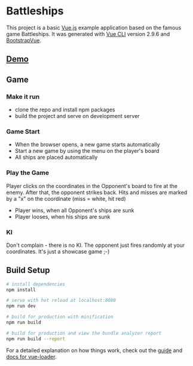 # Battleships
This project is a basic [Vue.js](https://vuejs.org/) example application based on the famous game Battleships. It was generated with [Vue CLI](https://cli.vuejs.org/) version 2.9.6 and [BootstrapVue](https://bootstrap-vue.org/).

## [Demo](http://ng-battleships.gearhostpreview.com/vue/)

## Game
### Make it run
- clone the repo and install npm packages
- build the project and serve on development server

### Game Start

- When the browser opens, a new game starts automatically
- Start a new game by using the menu on the player's board
- All ships are placed automatically

### Play the Game 

Player clicks on the coordinates in the Opponent's board to fire at the enemy. After that, the opponent strikes back. Hits and misses are marked by a "x" on the coordinate (miss = white, hit red)
- Player wins, when all Opponent's ships are sunk
- Player looses, when his ships are sunk

### KI

Don't complain - there is no KI. The opponent just fires randomly at your coordinates. It's just a showcase game ;-)


## Build Setup

``` bash
# install dependencies
npm install

# serve with hot reload at localhost:8080
npm run dev

# build for production with minification
npm run build

# build for production and view the bundle analyzer report
npm run build --report
```

For a detailed explanation on how things work, check out the [guide](http://vuejs-templates.github.io/webpack/) and [docs for vue-loader](http://vuejs.github.io/vue-loader).
